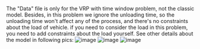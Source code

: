 The "Data" file is only for the VRP with time window problem, not the classic model. Besides, in this problem we ignore the unloading time, so the unloading time won't affect any of the process, and there's no constraints about the load of vehicle. if you need to consider the load in this problem, you need to add constraints about the load yourself. See other details about the model in following pics:
![image](https://user-images.githubusercontent.com/72869143/126043616-cac6b300-0f2a-49aa-b835-32a992a76683.png)
![image](https://user-images.githubusercontent.com/72869143/126043634-860b5189-b1a9-4c31-83fc-31f1ae645cb0.png)
![image](https://user-images.githubusercontent.com/72869143/126043641-dec1db11-906c-40a7-9ec9-ef209d83a571.png)
